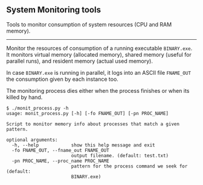 ## System Monitoring tools

Tools to monitor consumption of system resources (CPU and RAM memory).

---

Monitor the resources of consumption of a running executable `BINARY.exe`.
It monitors virtual memory (allocated memory), shared memory (useful for parallel runs), and resident memory (actual used memory).

In case `BINARY.exe` is running in parallel, it logs into an ASCII file `FNAME_OUT` the consumption given by each instance too.

The monitoring process dies either when the process finishes or when its killed by hand.

    $ ./monit_process.py -h
    usage: monit_process.py [-h] [-fo FNAME_OUT] [-pn PROC_NAME]

    Script to monitor memory info about processes that match a given pattern.

    optional arguments:
      -h, --help            show this help message and exit
      -fo FNAME_OUT, --fname_out FNAME_OUT
                            output filename. (default: test.txt)
      -pn PROC_NAME, --proc_name PROC_NAME
                            pattern for the process command we seek for (default:
                            BINARY.exe)


<!--- EOF -->
